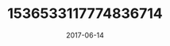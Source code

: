 ---
title: "1536533117774836714"
cover: "2017-06-14 07.24.03 1536533117774836714_46248401"
photo: "2017-06-14 07.24.03 1536533117774836714_46248401"
date: "2017-06-14"
type: "photo"
---